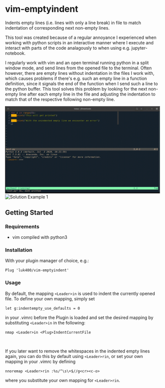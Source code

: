 # vim-emptyindent

Indents empty lines (i.e. lines with only a line break) in file to match indentation of corresponding next non-empty lines.

This tool was created because of a regular annoyance I experienced when working with python scripts in an interactive manner where I execute and interact with parts of the code analagously to when using e.g. jupyter-notebook. 

I regularly work with vim and an open terminal running python in a split window mode, and send lines from the opened file to the terminal. 
Often however, there are empty lines without indentation in the files I work with, which causes problems if there's e.g. such an empty line in a function definition, since it signals the end of the function when I send such a line to the python buffer. 
This tool solves this problem by looking for the next non-empty line after each empty line in the file and adjusting the indentation to match that of the respective following non-empty line. 

 ![Problem Example 1](https://github.com/luk400/vim-emptyindent/blob/media/problem1.gif?raw=true)
 ![Solution Example 1](../media/solution1.gif?raw=true)

## Getting Started

### Requirements

* vim compiled with python3

### Installation

With your plugin manager of choice, e.g.:

```
Plug 'luk400/vim-emptyindent' 
```

### Usage

By default, the mapping `<Leader>in` is used to indent the currently opened file.
To define your own mapping, simply set
```
let g:indentempty_use_defaults = 0
```
in your .vimrc before the Plugin is loaded and set the desired mapping by substituting `<Leader>in` in the following:
```
nmap <Leader>in <Plug>IndentCurrentFile
```
&nbsp;

If you later want to remove the whitespaces in the indented empty lines again, you can do this by default using `<Leader>rin`, or set your own mapping in your .vimrc by defining
```
nnoremap <Leader>rin :%s/^\s\+$//g<cr><c-o>
```
where you substitute your own mapping for `<Leader>rin`.
